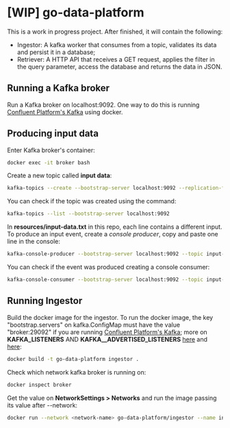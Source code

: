 # [WIP] go-data-platform

This is a work in progress project. After finished, it will contain the following:

- Ingestor: A kafka worker that consumes from a topic, validates its data and persist it in a database;
- Retriever: A HTTP API that receives a GET request, applies the filter in the query parameter, access the database and returns the data in JSON.

## Running a Kafka broker

Run a Kafka broker on localhost:9092. One way to do this is running [Confluent Platform's Kafka](https://docs.confluent.io/platform/current/platform-quickstart.html) using docker.

## Producing input data

Enter Kafka broker's container:

```bash
docker exec -it broker bash
```

Create a new topic called **input data**:

```bash
kafka-topics --create --bootstrap-server localhost:9092 --replication-factor 1 --partitions 1 --topic input-data
```

You can check if the topic was created using the command:

```bash
kafka-topics --list --bootstrap-server localhost:9092
```

In **resources/input-data.txt** in this repo, each line contains a different input. To produce an input event, create a *console producer*, copy and paste one line in the console:

```bash
kafka-console-producer --bootstrap-server localhost:9092 --topic input-data
```

You can check if the event was produced creating a console consumer:

```bash
kafka-console-consumer --bootstrap-server localhost:9092 --topic input-data --from-beginning
```

## Running Ingestor

Build the docker image for the ingestor. To run the docker image, the key "bootstrap.servers" on kafka.ConfigMap must have the value "broker:29092" if you are running [Confluent Platform's Kafka](https://docs.confluent.io/platform/current/platform-quickstart.html); more on **KAFKA_LISTENERS** AND **KAFKA__ADVERTISED_LISTENERS** [here](https://stackoverflow.com/questions/61990336/kafka-consumer-failed-to-start-connection-refused-connect2-for-127-0-0-1) and [here](https://rmoff.net/2018/08/02/kafka-listeners-explained/):

```bash
docker build -t go-data-platform ingestor .
```

Check which network kafka broker is running on:

```bash
docker inspect broker
```

Get the value on **NetworkSettings > Networks** and run the image passing its value after --network:

```bash
docker run --network <network-name> go-data-platform/ingestor --name ingestor
```